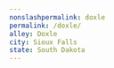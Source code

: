 ```yaml
---
﻿nonslashpermalink: doxle
permalink: /doxle/
alley: Doxle
city: Sioux Falls
state: South Dakota
---
```

